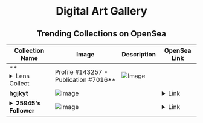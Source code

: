 <div align="center">

# Digital Art Gallery

## Trending Collections on OpenSea

| Collection Name                       | Image                                                                                     | Description                       | OpenSea Link                                                                                          |
|---------------------------------------|-------------------------------------------------------------------------------------------|-----------------------------------|--------------------------------------------------------------------------------------------------------|
| **<details><summary>Lens Collect | Profile #143257 - Publication #7016</summary></details>** | ![Image](https://i.seadn.io/s/raw/files/30d54bfe01e6beadbbd7ca7ab78ec874.png?w=500&auto=format?w=200&auto=format) |  | <details><summary>Link</summary>[Lens Collect | Profile #143257 - Publication #7016](https://opensea.io/collection/lens-collect-profile-143257-publication-7016)</details> |
| **hgjkyt** | ![Image](https://i.seadn.io/s/raw/files/696b73032012b72d4353c418be2cd86b.jpg?w=500&auto=format?w=200&auto=format) |  | <details><summary>Link</summary>[hgjkyt](https://opensea.io/collection/hgjkyt)</details> |
| **<details><summary>25945's Follower</summary></details>** | ![Image](https://i.seadn.io/s/raw/files/19f9f090920392cc3650cbdf4361755b.png?w=500&auto=format?w=200&auto=format) |  | <details><summary>Link</summary>[25945's Follower](https://opensea.io/collection/25945-s-follower)</details> |

</div>